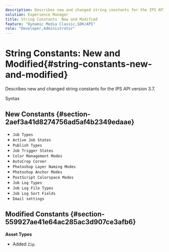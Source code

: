 ```yaml
---
description: Describes new and changed string constants for the IPS API version 3.7.
solution: Experience Manager
title: String Constants  New and Modified
feature: "Dynamic Media Classic,SDK/API"
role: "Developer,Administrator"
---
```


# String Constants: New and Modified{#string-constants-new-and-modified}

Describes new and changed string constants for the IPS API version 3.7.

 Syntax

## New Constants {#section-2aef3a41d8274756ad5af4b2349edaae}

* `Job Types` 
* `Active Job States` 
* `Publish Types` 
* `Job Trigger States` 
* `Color Management Modes` 
* `AutoCrop Corner` 
* `Photoshop Layer Naming Modes` 
* `Photoshop Anchor Modes` 
* `PostScript Colorspace Modes` 
* `Job Log Types` 
* `Job Log File Types` 
* `Job Log Sort Fields` 
* `Email settings`

## Modified Constants {#section-559927ae41e64ac285ac3d907ce3afb6}

**Asset Types**

* Added `Zip`.

